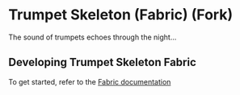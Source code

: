 # Trumpet Skeleton (Fabric) (Fork)

The sound of trumpets echoes through the night...



## Developing Trumpet Skeleton Fabric

To get started, refer to the [Fabric documentation](https://fabricmc.net/wiki/tutorial:setup)
